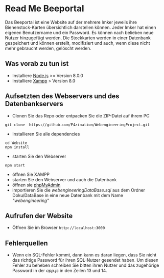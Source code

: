 # Read Me Beeportal

Das Beeportal ist eine Website auf der mehrere Imker jeweils ihre Bienenstock-Karten übersichtlich darstellen können. Jeder Imker hat einen eigenen Benutzername und ein Password. Es können nach belieben neue Nutzer hinzugefügt werden. Die Stockkarten werden in einer Datenbank gespeichert und können erstellt, modifiziert und auch, wenn diese nicht mehr gebraucht werden, gelöscht werden.

## Was vorab zu tun ist
- Installiere [Node.js](https://nodejs.org/de/) >= Version 8.0.0
- Installiere [Xampp](https://www.apachefriends.org/de/download.html) > Version 8.0


## Aufsetzten des Webservers und des Datenbankservers
- Clonen Sie das Repo oder entpacken Sie die ZIP-Datei auf ihrem PC
```
git clone  https://github.com/F4zination/WebengineeringProject.git
```
- Installieren Sie alle dependencies
```
cd Website
npm install
```
- starten Sie den Webserver
```
npm start
```
- öffnen Sie XAMPP
- starten Sie den Webserver und auch die Datenbank
- öffnen sie [phpMyAdmin](http://localhost/phpmyadmin/index.php)
- importieren Sie die *webengineeringDataBase.sql* aus dem Ordner Doku/DataBase in eine neue Datenbank mit dem Name *"webengineering"*

## Aufrufen der Website

-  Öffnen Sie im Browser `http://localhost:3000`


## Fehlerquellen

- Wenn ein SQL-Fehler kommt, dann kann es daran liegen, dass Sie nicht das richtige Password für ihren SQL-Nutzer gesendet haben. Um diesen Fehler zu beheben schreiben Sie bitten ihren Nutzer und das zugehörige Password in der *app.js* in den Zeilen 13 und 14.